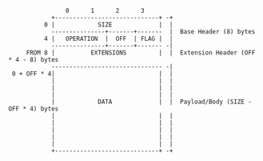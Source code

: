                                                                                            
                    0      1      2      3                                                 
                +-----------------------------+ -+                                         
              0 |            SIZE             |  |                                         
                ---------------+-------+-------  |  Base Header (8) bytes                  
              4 |   OPERATION  |  OFF  | FLAG |  |                                         
                ---------------+-------+------- -|                                         
         FROM 8 |          EXTENSIONS         |  |  Extension Header (OFF * 4 - 8) bytes   
                ------------------------------- -|                                         
     0 + OFF * 4|                             |  |                                         
                |                             |  |                                         
                |                             |  |                                         
                |                             |  |                                         
                |            DATA             |  |  Payload/Body (SIZE - OFF * 4) bytes    
                |                             |  |                                         
                |                             |  |                                         
                |                             |  |                                         
                |                             |  |                                         
                |                             |  |                                         
                +-----------------------------+ -+                                          
